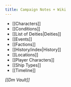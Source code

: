 ```yaml
---
title: Campaign Notes + Wiki
---
```

- [[Characters]]
- [[Conditions]]
- [[List of Deities|Deities]]
- [[Events]]
- [[Factions]]
- [[History/index|History]]
- [[Locations]]
- [[Player Characters]]
- [[Ship Types]]
- [[Timeline]]

*[[Dm Vault]]*
